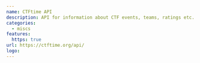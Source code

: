 ```yaml
---
name: CTFtime API
description: API for information about CTF events, teams, ratings etc.
categories:
  - miscs
features:
  https: true
url: https://ctftime.org/api/
logo:
---
```

